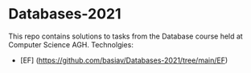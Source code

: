 # Databases-2021
This repo contains solutions to tasks from the Database course held at Computer Science AGH.
Technolgies:
* [EF] (https://github.com/basiav/Databases-2021/tree/main/EF)

